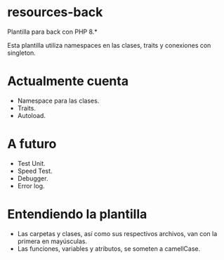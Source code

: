 # resources-back
Plantilla para back con PHP 8.*

Esta plantilla utiliza namespaces en las clases, traits y conexiones con singleton.

# Actualmente cuenta
  - Namespace para las clases.
  - Traits.
  - Autoload.

# A futuro
  - Test Unit.
  - Speed Test.
  - Debugger.
  - Error log.

# Entendiendo la plantilla
  - Las carpetas y clases, así como sus respectivos archivos, van con la primera en mayúsculas.
  - Las funciones, variables y atributos, se someten a camellCase.

